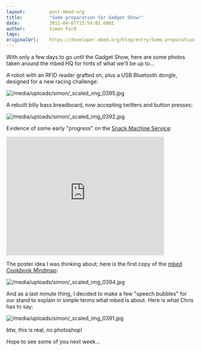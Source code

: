 ```yaml
---
layout:         post-mbed-org
title:          "Some preparation for Gadget Show!"
date:           2011-04-07T15:54:01.000Z
author:         Simon Ford
tags:           
originalUrl:    https://developer.mbed.org/blog/entry/Some-preparation-for-Gadget-Show/
---
```


<p>With only a few days to go until the Gadget Show, here are some photos
  taken around the mbed HQ for hints of what we&apos;ll be up to...</p>
<p>A robot with an RFID reader grafted on, plus a USB Bluetooth dongle, designed
  for a new racing challenge:</p>
<p>
  <img src="https://developer.mbed.org/media/uploads/simon/_scaled_img_0395.jpg"
  alt="/media/uploads/simon/_scaled_img_0395.jpg" title="/media/uploads/simon/_scaled_img_0395.jpg">
</p>
<p>A rebuilt billy bass breadboard, now accepting twitters and button presses:</p>
<p>
  <img src="https://developer.mbed.org/media/uploads/simon/_scaled_img_0392.jpg"
  alt="/media/uploads/simon/_scaled_img_0392.jpg" title="/media/uploads/simon/_scaled_img_0392.jpg">
</p>
<p>Evidence of some early &quot;progress&quot; on the <a href="http://mbed.org/users/simon/notebook/snack-machine-service/">Snack Machine Service</a>:</p>
<div
class="flex-video">
  <iframe width="420" height="315" src="https://www.youtube.com/embed/V2y8G-1QHYI"
  frameborder="0" allowfullscreen="allowfullscreen"></iframe>
  </div>
  <p>The poster idea I was thinking about; here is the first copy of the
    <a
    href="http://mbed.org/users/simon/notebook/mbed-mindmap-poster/">mbed Cookbook Mindmap</a>:</p>
  <p>
    <img src="https://developer.mbed.org/media/uploads/simon/_scaled_img_0394.jpg"
    alt="/media/uploads/simon/_scaled_img_0394.jpg" title="/media/uploads/simon/_scaled_img_0394.jpg">
  </p>
  <p>And as a last minute thing, I decided to make a few &quot;speech bubbles&quot;
    for our stand to explain in simple terms what mbed is about. Here is what
    Chris has to say:</p>
  <p>
    <img src="https://developer.mbed.org/media/uploads/simon/_scaled_img_0391.jpg"
    alt="/media/uploads/simon/_scaled_img_0391.jpg" title="/media/uploads/simon/_scaled_img_0391.jpg">
  </p>
  <p>btw, this is real, no photoshop!</p>
  <p>Hope to see some of you next week...</p>
